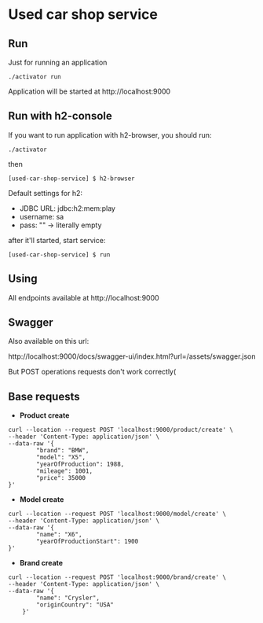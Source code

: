 # Used car shop service
## Run
Just for running an application

``
./activator run
``

Application will be started at http://localhost:9000

## Run with h2-console 
If you want to run application with h2-browser, you should run:

``
./activator
``

then 

``
[used-car-shop-service] $ h2-browser
``

Default settings for h2:
 * JDBC URL: jdbc:h2:mem:play
 * username: sa
 * pass: "" -> literally empty
 
after it'll started, start service:

``
[used-car-shop-service] $ run
``

## Using 
All endpoints available at http://localhost:9000

## Swagger

Also available on this url:

http://localhost:9000/docs/swagger-ui/index.html?url=/assets/swagger.json

But POST operations requests don't work correctly(

## Base requests

* **Product create**
```
curl --location --request POST 'localhost:9000/product/create' \
--header 'Content-Type: application/json' \
--data-raw '{
        "brand": "BMW",
        "model": "X5",
        "yearOfProduction": 1988,
        "mileage": 1001,
        "price": 35000
}'
```
* **Model create**
```
curl --location --request POST 'localhost:9000/model/create' \
--header 'Content-Type: application/json' \
--data-raw '{
        "name": "X6",
        "yearOfProductionStart": 1900
}'
```
* **Brand create**
```
curl --location --request POST 'localhost:9000/brand/create' \
--header 'Content-Type: application/json' \
--data-raw '{
        "name": "Crysler",
        "originCountry": "USA"
    }'
```
